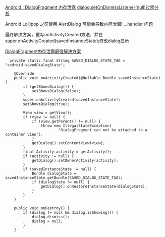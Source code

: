 [Android : DialogFragment 内存泄露](https://segmentfault.com/q/1010000017286787)
[dialog.setOnDismissListener(null)过程分析](https://www.imooc.com/article/287963)

Android Lollipop 之前使用 AlertDialog 可能会导致内存泄漏! ...handler 问题


最终解决方案，重写onActivityCreated方法，并在super.onActivityCreated(savedInstanceState);修改dialog显示

[DialogFragment内存泄露最强解决方案](https://www.jianshu.com/p/f2d6e6bc4b77)
```
  private static final String SAVED_DIALOG_STATE_TAG = "android:savedDialogState";

    @Override
    public void onActivityCreated(@Nullable Bundle savedInstanceState) {
        if (getShowsDialog()) {
            setShowsDialog(false);
        }
        super.onActivityCreated(savedInstanceState);
        setShowsDialog(true);

        View view = getView();
        if (view != null) {
            if (view.getParent() != null) {
                throw new IllegalStateException(
                        "DialogFragment can not be attached to a container view");
            }
            getDialog().setContentView(view);
        }
        final Activity activity = getActivity();
        if (activity != null) {
            getDialog().setOwnerActivity(activity);
        }
        if (savedInstanceState != null) {
            Bundle dialogState = savedInstanceState.getBundle(SAVED_DIALOG_STATE_TAG);
            if (dialogState != null) {
                getDialog().onRestoreInstanceState(dialogState);
            }
        }
    }

    public void onDestroy() {
        if (dialog != null && dialog.isShowing()) {
            dialog.dismiss();
            dialog = null;
        }
    }
```